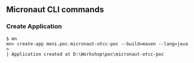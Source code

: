 ## Micronaut CLI commands
### Create Application
```
$ mn
mn> create-app moni.poc.micronaut-otcc-poc --build=maven --lang=java
>
| Application created at D:\Workshop\poc\micronaut-otcc-poc
```
